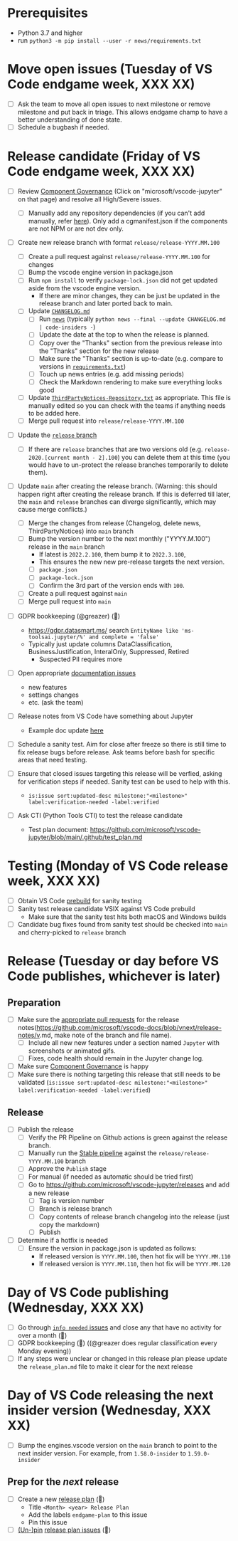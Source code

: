 # Prerequisites

-   Python 3.7 and higher
-   run `python3 -m pip install --user -r news/requirements.txt`

# Move open issues (Tuesday of VS Code endgame week, XXX XX)

- [ ] Ask the team to move all open issues to next milestone or remove milestone and put back in triage. This allows endgame champ to have a better understanding of done state.
- [ ] Schedule a bugbash if needed.

# Release candidate (Friday of VS Code endgame week, XXX XX)

-   [ ] Review [Component Governance](https://dev.azure.com/monacotools/Monaco/_componentGovernance/191876) (Click on "microsoft/vscode-jupyter" on that page) and resolve all High/Severe issues.

    -   [ ] Manually add any repository dependencies (if you can't add manually, refer [here](https://docs.opensource.microsoft.com/tools/cg/features/cgmanifest/)). Only add a cgmanifest.json if the components are not NPM or are not dev only.
-   [ ] Create new release branch with format `release/release-YYYY.MM.100`
    -   [ ] Create a pull request against `release/release-YYYY.MM.100` for changes
    -   [ ] Bump the vscode engine version in package.json
    -   [ ] Run `npm install` to verify `package-lock.json` did not get updated aside from the vscode engine version.
        -   If there are minor changes, they can be just be updated in the release branch and later ported back to main.
    -   [ ] Update [`CHANGELOG.md`](https://github.com/Microsoft/vscode-jupyter/blob/main/CHANGELOG.md)
        -   [ ] Run [`news`](https://github.com/Microsoft/vscode-jupyter/tree/main/news) (typically `python news --final --update CHANGELOG.md | code-insiders -`)
        -   [ ] Update the date at the top to when the release is planned.
        -   [ ] Copy over the "Thanks" section from the previous release into the "Thanks" section for the new release
        -   [ ] Make sure the "Thanks" section is up-to-date (e.g. compare to versions in [`requirements.txt`](https://github.com/microsoft/vscode-jupyter/blob/main/requirements.txt))
        -   [ ] Touch up news entries (e.g. add missing periods)
        -   [ ] Check the Markdown rendering to make sure everything looks good
    -   [ ] Update [`ThirdPartyNotices-Repository.txt`](https://github.com/Microsoft/vscode-jupyter/blob/main/ThirdPartyNotices-Repository.txt) as appropriate. This file is manually edited so you can check with the teams if anything needs to be added here.
    -   [ ] Merge pull request into `release/release-YYYY.MM.100`
-   [ ] Update the [`release` branch](https://github.com/microsoft/vscode-jupyter/branches)
    -   [ ] If there are `release` branches that are two versions old (e.g. `release-2020.[current month - 2].100`) you can delete them at this time (you would have to un-protect the release branches temporarily to delete them).
-   [ ] Update `main` after creating the release branch. (Warning: this should happen right after creating the release branch. If this is deferred till later, the `main` and `release` branches can diverge significantly, which may cause merge conflicts.)
    -   [ ] Merge the changes from release (Changelog, delete news, ThirdPartyNotices) into `main` branch
    -   [ ] Bump the version number to the next monthly ("YYYY.M.100") release in the `main` branch
        - If latest is `2022.2.100`, them bump it to `2022.3.100`,
        - This ensures the new new pre-release targets the next version.
        -   [ ] `package.json`
        -   [ ] `package-lock.json`
        -   [ ] Confirm the 3rd part of the version ends with `100`.
    -   [ ] Create a pull request against `main`
    -   [ ] Merge pull request into `main`
-   [ ] GDPR bookkeeping (@greazer) (🤖)
    - https://gdpr.datasmart.ms/ search `EntityName like 'ms-toolsai.jupyter/%' and complete = 'false'`
    - Typically just update columns DataClassification, BusinessJustification, InteralOnly, Suppressed, Retired
        - Suspected PII requires more
-   [ ] Open appropriate [documentation issues](https://github.com/microsoft/vscode-docs/issues?q=is%3Aissue+is%3Aopen+label%3Apython)
    -   new features
    -   settings changes
    -   etc. (ask the team)
-   [ ] Release notes from VS Code have something about Jupyter
    -   Example doc update [here](https://github.com/microsoft/vscode-docs/pull/5256)
-   [ ] Schedule a sanity test. Aim for close after freeze so there is still time to fix release bugs before release. Ask teams before bash for specific areas that need testing.
-   [ ] Ensure that closed issues targeting this release will be verfied, asking for verification steps if needed. Sanity test can be used to help with this.
    -   `is:issue sort:updated-desc milestone:"<milestone>" label:verification-needed -label:verified`
-   [ ] Ask CTI (Python Tools CTI) to test the release candidate
    -   Test plan document: https://github.com/microsoft/vscode-jupyter/blob/main/.github/test_plan.md

# Testing (Monday of VS Code release week, XXX XX)

-  [ ] Obtain VS Code [prebuild](https://builds.code.visualstudio.com/builds/stable) for sanity testing
-  [ ] Sanity test release candidate VSIX against VS Code prebuild
   -   Make sure that the sanity test hits both macOS and Windows builds
-  [ ] Candidate bug fixes found from sanity test should be checked into `main` and cherry-picked to `release` branch

# Release (Tuesday or day before VS Code publishes, whichever is later)

## Preparation

-   [ ] Make sure the [appropriate pull requests](https://github.com/microsoft/vscode-docs/pulls) for the release notes(https://github.com/microsoft/vscode-docs/blob/vnext/release-notes/v<vscode version>.md, make note of the branch and file name).
    - [ ] Include all new new features under a section named `Jupyter` with screenshots or animated gifs.
    - [ ] Fixes, code health should remain in the Jupyter change log.
-   [ ] Make sure [Component Governance](https://dev.azure.com/monacotools/Monaco/_componentGovernance/191876) is happy
-   [ ] Make sure there is nothing targeting this release that still needs to be validated
        (`is:issue sort:updated-desc milestone:"<milestone>" label:verification-needed -label:verified`)

## Release

-   [ ] Publish the release
    -   [ ] Verify the PR Pipeline on Github actions is green against the release branch.
    -   [ ] Manually run the [Stable pipeline](https://dev.azure.com/monacotools/Monaco/_build?definitionId=284) against the `release/release-YYYY.MM.100` branch
    -   [ ] Approve the `Publish` stage
    -   [ ] For manual (if needed as automatic should be tried first)
    -   [ ] Go to https://github.com/microsoft/vscode-jupyter/releases and add a new release
        -   [ ] Tag is version number
        -   [ ] Branch is release branch
        -   [ ] Copy contents of release branch changelog into the release (just copy the markdown)
        -   [ ] Publish
-   [ ] Determine if a hotfix is needed
    -   [ ] Ensure the version in package.json is updated as follows:
        * If released version is `YYYY.MM.100`, then hot fix will be `YYYY.MM.110`
        * If released version is `YYYY.MM.110`, then hot fix will be `YYYY.MM.120`

# Day of VS Code publishing (Wednesday, XXX XX)
-   [ ] Go through [`info needed` issues](https://github.com/Microsoft/vscode-jupyter/issues?q=is%3Aopen+sort%3Aupdated-asc+label%3Ainfo-needed) and close any that have no activity for over a month (🤖)
-   [ ] GDPR bookkeeping (🤖) ((@greazer does regular classification every Monday evening))
-   [ ] If any steps were unclear or changed in this release plan please update the `release_plan.md` file to make it clear for the next release

# Day of VS Code releasing the next insider version (Wednesday, XXX XX)
-   [ ] Bump the engines.vscode version on the `main` branch to point to the next insider version. For example, from `1.58.0-insider` to `1.59.0-insider`

## Prep for the _next_ release

-   [ ] Create a new [release plan](https://raw.githubusercontent.com/microsoft/vscode-jupyter/main/.github/release_plan.md) (🤖)
    * Title `<Month> <year> Release Plan`
    * Add the labels `endgame-plan` to this issue
    * Pin this issue
-   [ ] [(Un-)pin](https://help.github.com/en/articles/pinning-an-issue-to-your-repository) [release plan issues](https://github.com/Microsoft/vscode-jupyter/labels/release-plan) (🤖)

